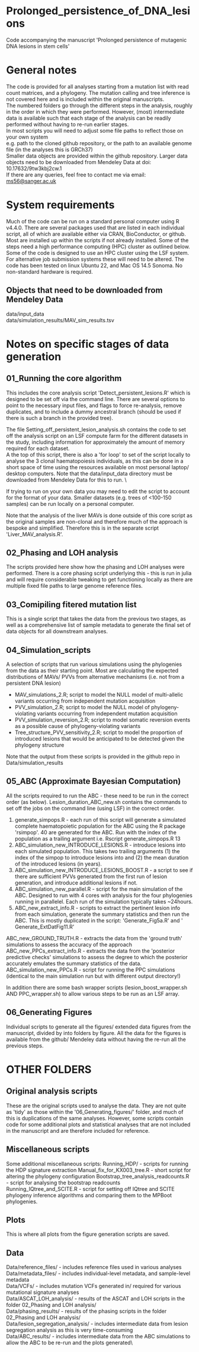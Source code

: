 # Prolonged_persistence_of_DNA_lesions
Code accompanying the manuscript 'Prolonged persistence of mutagenic DNA lesions in stem cells'

# General notes
The code is provided for all analyses starting from a mutation list with read count matrices, and a phylogeny.  The mutation calling and tree inference is not covered here and is included within the original manuscripts. \
The numbered folders go through the different steps in the analysis, roughly in the order in which they were performed. However, (most) intermediate data is available such that each stage of the analysis can be readily performed without having to re-run earlier stages. \
In most scripts you will need to adjust some file paths to reflect those on your own system \
e.g. path to the cloned github repository, or the path to an available genome file (in the analyses this is GRCh37) \
Smaller data objects are provided within the github repository. Larger data objects need to be downloaded from Mendeley Data at  doi: 10.17632/9tw3kbj2cw.1 \
If there are any queries, feel free to contact me via email: ms56@sanger.ac.uk

# System requirements
Much of the code can be run on a standard personal computer using R v4.4.0. There are several packages used that are listed in each individual script, all of which are available either via CRAN, BioConductor, or github. Most are installed up within the scripts if not already installed.
Some of the steps need a high performance computing (HPC) cluster as outlined below. Some of the code is designed to use an HPC cluster using the LSF system. For alternative job submission systems these will need to be altered.
The code has been tested on linux Ubuntu 22, and Mac OS 14.5 Sonoma. No non-standard hardware is required.

## Objects that need to be downloaded from Mendeley Data
data/input_data \
data/simulation_results/MAV_sim_results.tsv

# Notes on specific stages of data generation

## 01_Running the core algorithm
This includes the core analysis script 'Detect_persistent_lesions.R' which is designed to be set off via the command line.  There are several options to point to the necessary input files, and flags to force re-analysis, remove duplicates, and to include a dummy ancestral branch (should be used if there is such a branch in the provided tree).

The file Setting_off_persistent_lesion_analysis.sh contains the code to set off the analysis script on an LSF compute farm for the different datasets in the study, including information for approximately the amount of memory required for each dataset. \
A the top of this script, there is also a 'for loop' to set of the script locally to analyse the 3 clonal haematopoiesis individuals, as this can be done in a short space of time using the resources available on most personal laptop/ desktop computers. Note that the data/input_data directory must be downloaded from Mendeley Data for this to run. \

If trying to run on your own data you may need to edit the script to account for the format of your data.
Smaller datasets (e.g. trees of <100-150 samples) can be run locally on a personal computer.

Note that the analysis of the liver MAVs is done outside of this core script as the original samples are non-clonal and therefore much of the approach is bespoke and simplified. Therefore this is in the separate script 'Liver_MAV_analysis.R'.

## 02_Phasing and LOH analysis
The scripts provided here show how the phasing and LOH analyses were performed.
There is a core phasing script underlying this - this is run in julia and will require considerable tweaking to get functioning locally as there are multiple fixed file paths to large genome reference files.

## 03_Comipiling fitered mutation list
This is a single script that takes the data from the previous two stages, as well as a comprehensive list of sample metadata to generate the final set of data objects for all downstream analyses.

## 04_Simulation_scripts
A selection of scripts that run various simulations using the phylogenies from the data as their starting point. Most are calculating the expected distributions of MAVs/ PVVs from alternative mechanisms (i.e. not from a persistent DNA lesion)
- MAV_simulations_2.R; script to model the NULL model of multi-allelic variants occurring from independent mutation acquisition
- PVV_simulation_2.R; script to model the NULL model of phylogeny-violating variants occurring from independent mutation acquisition
- PVV_simulation_reversion_2.R; script to model somatic reversion events as a possible cause of phylogeny-violating variants
- Tree_structure_PVV_sensitivity_2.R; script to model the proportion of introduced lesions that would be anticipated to be detected given the phylogeny structure

Note that the output from these scripts is provided in the github repo in Data/simulation_results

## 05_ABC (Approximate Bayesian Computation)
All the scripts required to run the ABC - these need to be run in the correct order (as below).
Lesion_duration_ABC_new.sh contains the commands to set off the jobs on the command line (using LSF) in the correct order.

1. generate_simpops.R - each run of this script will generate a simulated complete haematopoietic population for the ABC using the R package 'rsimpop'. 40 are generated for the ABC. Run with the index of the population as a trailing argument i.e. Rscript generate_simpops.R 13
2. ABC_simulation_new_INTRODUCE_LESIONS.R - introduce lesions into each simulated population. This takes two trailing arguments (1) the index of the simpop to introduce lesions into and (2) the mean duration of the introduced lesions (in years).
3. ABC_simulation_new_INTRODUCE_LESIONS_BOOST.R - a script to see if there are sufficient PVVs generated from the first run of lesion generation, and introduce additional lesions if not.
4. ABC_simulation_new_parallel.R - script for the main simulation of the ABC. Designed to run with 4 cores with analysis for the four phylogenies running in parallelel. Each run of the simulation typically takes ~24hours.
5. ABC_new_extract_info.R - scripts to extract the pertinent lesion info from each simulation, generate the summary statistics and then run the ABC. This is mostly duplicated in the script: 'Generate_Fig5a.R' and ' Generate_ExtDatFig11.R'

ABC_new_GROUND_TRUTH.R - extracts the data from the 'ground truth' simulations to assess the accuracy of the approach
ABC_new_PPCs_extract_info.R - extracts the data from the 'posterior predictive checks' simulations to assess the degree to which the posterior accurately emulates the summary statistics of the data.
ABC_simulation_new_PPCs.R - script for running the PPC simulations (identical to the main simulation run but with different output directory!)

In addition there are some bash wrapper scripts (lesion_boost_wrapper.sh AND PPC_wrapper.sh) to allow various steps to be run as an LSF array.

## 06_Generating Figures
Individual scripts to generate all the figures/ extended data figures from the manuscript, divided by into folders by figure. All the data for the figures is available from the github/ Mendeley data without having the re-run all the previous steps.

# OTHER FOLDERS
## Original analysis scripts
These are the original scripts used to analyse the data. They are not quite as 'tidy' as those within the '06_Generating_figures/' folder, and much of this is duplications of the same analyses. However, some scripts contain code for some additional plots and statistical analyses that are not included in the manuscript and are therefore included for reference.

## Miscellaneous scripts
Some additional miscellaneous scripts:
Running_HDP/ - scripts for running the HDP signature extraction
Manual_fix_for_KX003_tree.R - short script for altering the phylogeny configuration
Bootstrap_tree_analysis_readcounts.R - script for analysing the bootstrap readcounts
Running_IQtree_and_SCITE.R - script for setting off IQtree and SCITE phylogeny inference algorithms and comparing them to the MPBoot phylogenies.

## Plots
This is where all plots from the figure generation scripts are saved.

## Data
Data/reference_files/ - includes reference files used in various analyses \
Data/metadata_files/ - includes individual-level metadata, and sample-level metadata \
Data/VCFs/ - includes mutation VCFs generated in/ required for various mutational signature analyses \
Data/ASCAT_LOH_analysis/ - results of the ASCAT and LOH scripts in the folder 02_Phasing and LOH analysis/ \
Data/phasing_results/ - results of the phasing scripts in the folder 02_Phasing and LOH analysis/ \
Data/lesion_segregation_analysis/ - includes intermediate data from lesion segregation analysis as this is very time-consuming \
Data/ABC_results/ - includes intermediate data from the ABC simulations to allow the ABC to be re-run and the plots generated\
